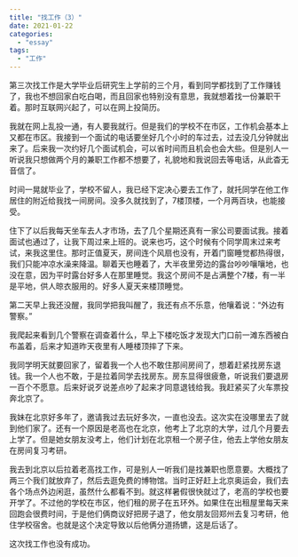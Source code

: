 ```yaml
---
title: "找工作（3）"
date: 2021-01-22
categories: 
  - "essay"
tags: 
  - "工作"
---
```


第三次找工作是大学毕业后研究生上学前的三个月，看到同学都找到了工作赚钱了，我也不想回家白吃白喝，而且回家也特别没有意思，我就想着找一份兼职干着。那时互联网兴起了，可以在网上投简历。

我就在网上乱投一通，有人要我就行。但是我们的学校不在市区，工作机会基本上又都在市区。我接到一个面试的电话要坐好几个小时的车过去，过去没几分钟就出来了。后来我一次约好几个面试机会，可以省时间而且机会也会大些。但是别人一听说我只想做两个月的兼职工作都不想要了，礼貌地和我说回去等电话，从此杳无音信了。

时间一晃就毕业了，学校不留人，我已经下定决心要去工作了，就托同学在他工作居住的附近给我找一间房间。没多久就找到了，7楼顶楼，一个月两百块，也能接受。

住下了以后我每天坐车去人才市场，去了几个星期还真有一家公司要面试我。接着面试也通过了，让我下周过来上班的。说来也巧，这个时候有个同学周末过来考试，来我这里住。那时正值夏天，房间连个风扇也没有，开着门窗睡觉都热得很，我们只能冲凉水澡来降温。聊着天也睡着了，大半夜里旁边的露台吵吵嚷嚷地，也没在意，因为平时露台好多人在那里睡觉。我这个房间不是占满整个7楼，有一半是平地，供人晾衣服用的。好多人夏天来楼顶睡觉。

第二天早上我还没醒，我同学把我叫醒了，我还有点不乐意，他嚷着说：“外边有警察。”

我爬起来看到几个警察在调查着什么，早上下楼吃饭才发现大门口前一滩东西被白布盖着，后来才知道昨天夜里有人睡楼顶摔了下来。

我同学明天就要回家了，留着我一个人也不敢住那间房间了，想着赶紧找房东退钱。我一个人也不敢，于是拉着同学去找房东。房东显得很疲惫，听说我们要退房一百个不愿意。后来好说歹说差点吵了起来才同意退钱给我。我赶紧买了火车票投奔北京了。

我妹在北京好多年了，邀请我过去玩好多次，一直也没去。这次实在没哪里去了就到他们家了。还有一个原因是老高也在北京，他考上了北京的大学，过几个月要去上学了。但是她女朋友没考上，他们计划在北京租一个房子住，他去上学他女朋友在房间复习考研。

我去到北京以后拉着老高找工作，可是别人一听我们是找兼职也愿意要。大概找了两三个我们就放弃了，然后去逛免费的博物馆。当时正好赶上北京奥运会，我们去各个场点外边闲逛，虽然什么都看不到。就这样暑假很快就过了，老高的学校也要开学了。不过他的学校在市区，他们租的房子在五环外。如果住在出租屋里每天来回跑会很费时间，于是他们俩商议好把房子退了，他女朋友回郑州去复习考研，他住学校宿舍。也就是这个决定导致以后他俩分道扬镳，这是后话了。

这次找工作也没有成功。
